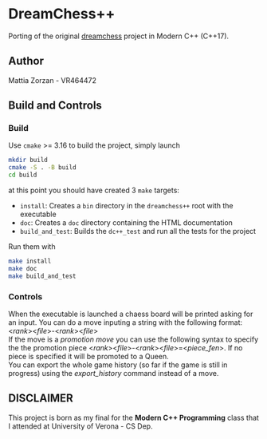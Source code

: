# DreamChess++
Porting of the original [dreamchess](https://github.com/dreamchess/dreamchess) project in Modern C++ (C++17).

## Author
Mattia Zorzan - VR464472

## Build and Controls
### Build
Use `cmake` >= 3.16 to build the project, simply launch
```bash
mkdir build
cmake -S . -B build
cd build
```

at this point you should have created 3 `make` targets:
* `install`: Creates a `bin` directory in the `dreamchess++` root with the executable
* `doc`: Creates a `doc` directory containing the HTML documentation
* `build_and_test`: Builds the `dc++_test` and run all the tests for the project

Run them with
```bash
make install
make doc
make build_and_test
```
### Controls
When the executable is launched a chaess board will be printed asking for an input. You can do a move inputing a string with the following format: <*rank*><*file*>-<*rank*><*file*><br>
If the move is a *promotion move* you can use the following syntax to specify the the promotion piece <*rank*><*file*>-<*rank*><*file*>=<*piece_fen*>. If no piece is specified it will be promoted to a Queen.<br>
You can export the whole game history (so far if the game is still in progress) using the *export_history* command instead of a move. 

## DISCLAIMER
This project is born as my final for the **Modern C++ Programming** class that I attended at University of Verona - CS Dep.
